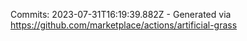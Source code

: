 Commits: 2023-07-31T16:19:39.882Z - Generated via https://github.com/marketplace/actions/artificial-grass
<br>
